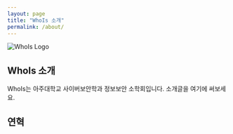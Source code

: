 ```yaml
---
layout: page
title: "WhoIs 소개"
permalink: /about/
---
```


<img src="{{ site.baseurl }}/assets/logo.png" title="WhoIs Logo" class="profile">

## WhoIs 소개

WhoIs는 아주대학교 사이버보안학과 정보보안 소학회입니다. 소개글을 여기에 써보세요.

## 연혁
